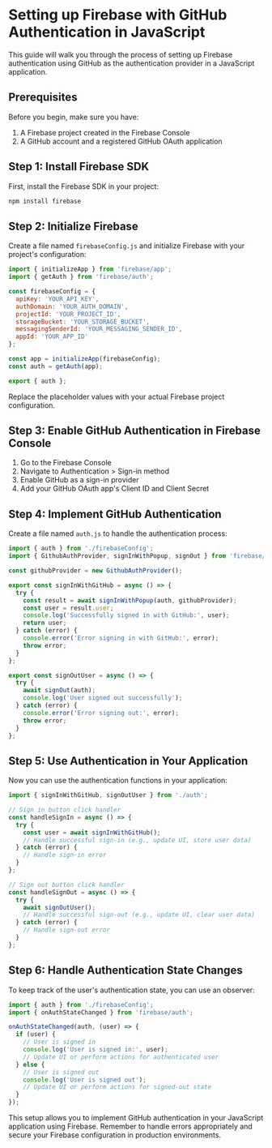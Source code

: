 # Setting up Firebase with GitHub Authentication in JavaScript

This guide will walk you through the process of setting up Firebase authentication
using GitHub as the authentication provider in a JavaScript application.

## Prerequisites

Before you begin, make sure you have:

1. A Firebase project created in the Firebase Console
2. A GitHub account and a registered GitHub OAuth application

## Step 1: Install Firebase SDK

First, install the Firebase SDK in your project:

```bash
npm install firebase
```

## Step 2: Initialize Firebase

Create a file named `firebaseConfig.js` and initialize Firebase with your project's
configuration:

```javascript
import { initializeApp } from 'firebase/app';
import { getAuth } from 'firebase/auth';

const firebaseConfig = {
  apiKey: 'YOUR_API_KEY',
  authDomain: 'YOUR_AUTH_DOMAIN',
  projectId: 'YOUR_PROJECT_ID',
  storageBucket: 'YOUR_STORAGE_BUCKET',
  messagingSenderId: 'YOUR_MESSAGING_SENDER_ID',
  appId: 'YOUR_APP_ID'
};

const app = initializeApp(firebaseConfig);
const auth = getAuth(app);

export { auth };
```

Replace the placeholder values with your actual Firebase project configuration.

## Step 3: Enable GitHub Authentication in Firebase Console

1. Go to the Firebase Console
2. Navigate to Authentication > Sign-in method
3. Enable GitHub as a sign-in provider
4. Add your GitHub OAuth app's Client ID and Client Secret

## Step 4: Implement GitHub Authentication

Create a file named `auth.js` to handle the authentication process:

```javascript
import { auth } from './firebaseConfig';
import { GithubAuthProvider, signInWithPopup, signOut } from 'firebase/auth';

const githubProvider = new GithubAuthProvider();

export const signInWithGitHub = async () => {
  try {
    const result = await signInWithPopup(auth, githubProvider);
    const user = result.user;
    console.log('Successfully signed in with GitHub:', user);
    return user;
  } catch (error) {
    console.error('Error signing in with GitHub:', error);
    throw error;
  }
};

export const signOutUser = async () => {
  try {
    await signOut(auth);
    console.log('User signed out successfully');
  } catch (error) {
    console.error('Error signing out:', error);
    throw error;
  }
};
```

## Step 5: Use Authentication in Your Application

Now you can use the authentication functions in your application:

```javascript
import { signInWithGitHub, signOutUser } from './auth';

// Sign in button click handler
const handleSignIn = async () => {
  try {
    const user = await signInWithGitHub();
    // Handle successful sign-in (e.g., update UI, store user data)
  } catch (error) {
    // Handle sign-in error
  }
};

// Sign out button click handler
const handleSignOut = async () => {
  try {
    await signOutUser();
    // Handle successful sign-out (e.g., update UI, clear user data)
  } catch (error) {
    // Handle sign-out error
  }
};
```

## Step 6: Handle Authentication State Changes

To keep track of the user's authentication state, you can use an observer:

```javascript
import { auth } from './firebaseConfig';
import { onAuthStateChanged } from 'firebase/auth';

onAuthStateChanged(auth, (user) => {
  if (user) {
    // User is signed in
    console.log('User is signed in:', user);
    // Update UI or perform actions for authenticated user
  } else {
    // User is signed out
    console.log('User is signed out');
    // Update UI or perform actions for signed-out state
  }
});
```

This setup allows you to implement GitHub authentication in your JavaScript
application using Firebase. Remember to handle errors appropriately and secure
your Firebase configuration in production environments.
